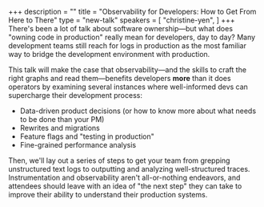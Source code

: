 +++
description = ""
title = "Observability for Developers: How to Get From Here to There"
type = "new-talk"
speakers = [
        "christine-yen",
]
+++
There's been a lot of talk about software ownership—but what does "owning code in production" really mean for developers, day to day? Many development teams still reach for logs in production as the most familiar way to bridge the development environment with production.

This talk will make the case that observability—and the skills to craft the right graphs and read them—benefits developers **more** than it does operators by examining several instances where well-informed devs can supercharge their development process:

- Data-driven product decisions (or how to know more about what needs to be done than your PM)
- Rewrites and migrations
- Feature flags and "testing in production"
- Fine-grained performance analysis

Then, we'll lay out a series of steps to get your team from grepping unstructured text logs to outputting and analyzing well-structured traces. Instrumentation and observability aren't all-or-nothing endeavors, and attendees should leave with an idea of "the next step" they can take to improve their ability to understand their production systems.